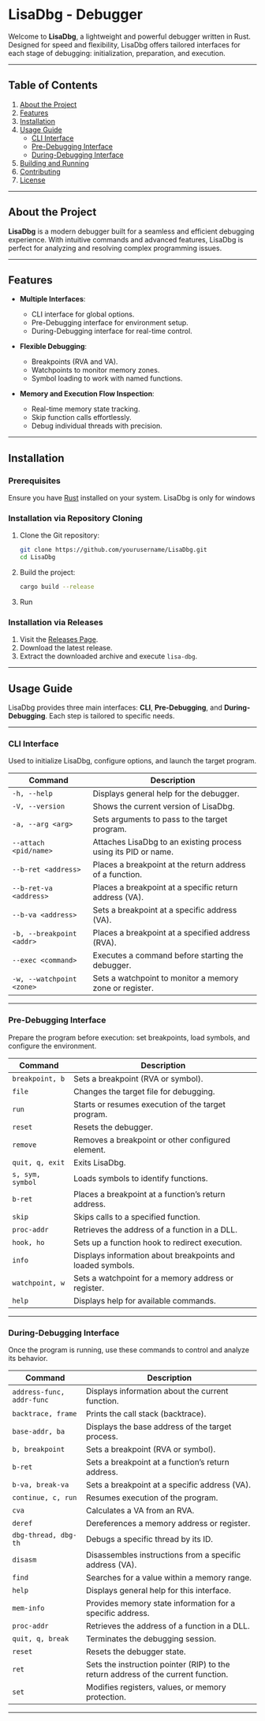# LisaDbg - Debugger

Welcome to **LisaDbg**, a lightweight and powerful debugger written in Rust. Designed for speed and flexibility, LisaDbg offers tailored interfaces for each stage of debugging: initialization, preparation, and execution.

---

## Table of Contents

1. [About the Project](#about-the-project)  
2. [Features](#features)  
3. [Installation](#installation)  
4. [Usage Guide](#usage-guide)  
   - [CLI Interface](#cli-interface)  
   - [Pre-Debugging Interface](#pre-debugging-interface)  
   - [During-Debugging Interface](#during-debugging-interface)  
5. [Building and Running](#building-and-running)  
6. [Contributing](#contributing)  
7. [License](#license)

---

## About the Project

**LisaDbg** is a modern debugger built for a seamless and efficient debugging experience. With intuitive commands and advanced features, LisaDbg is perfect for analyzing and resolving complex programming issues.

---

## Features

- **Multiple Interfaces**:  
  - CLI interface for global options.  
  - Pre-Debugging interface for environment setup.  
  - During-Debugging interface for real-time control.  

- **Flexible Debugging**:  
  - Breakpoints (RVA and VA).  
  - Watchpoints to monitor memory zones.  
  - Symbol loading to work with named functions.  

- **Memory and Execution Flow Inspection**:  
  - Real-time memory state tracking.  
  - Skip function calls effortlessly.  
  - Debug individual threads with precision.  

---

## Installation

### Prerequisites

Ensure you have [Rust](https://rustup.rs/) installed on your system. LisaDbg is only for windows

### Installation via Repository Cloning

1. Clone the Git repository:  
   ```bash
   git clone https://github.com/yourusername/LisaDbg.git
   cd LisaDbg
   ```

2. Build the project:  
   ```bash
   cargo build --release
   ```

3. Run

### Installation via Releases

1. Visit the [Releases Page](https:/r3yl4h/github.com/LisaDbg/releases).  
2. Download the latest release.  
3. Extract the downloaded archive and execute `lisa-dbg`.

---

## Usage Guide

LisaDbg provides three main interfaces: **CLI**, **Pre-Debugging**, and **During-Debugging**. Each step is tailored to specific needs.

---

### CLI Interface

Used to initialize LisaDbg, configure options, and launch the target program.  

| **Command**               | **Description**                                                                  |
|---------------------------|----------------------------------------------------------------------------------|
| `-h, --help`              | Displays general help for the debugger.                                          |
| `-V, --version`           | Shows the current version of LisaDbg.                                            |
| `-a, --arg <arg>`         | Sets arguments to pass to the target program.                                    |
| `--attach <pid/name>`     | Attaches LisaDbg to an existing process using its PID or name.                   |
| `--b-ret <address>`       | Places a breakpoint at the return address of a function.                         |
| `--b-ret-va <address>`    | Places a breakpoint at a specific return address (VA).                           |
| `--b-va <address>`        | Sets a breakpoint at a specific address (VA).                                    |
| `-b, --breakpoint <addr>` | Places a breakpoint at a specified address (RVA).                                |
| `--exec <command>`        | Executes a command before starting the debugger.                                 |
| `-w, --watchpoint <zone>` | Sets a watchpoint to monitor a memory zone or register.                          |

---

### Pre-Debugging Interface

Prepare the program before execution: set breakpoints, load symbols, and configure the environment.  

| **Command**               | **Description**                                                                  |
|---------------------------|----------------------------------------------------------------------------------|
| `breakpoint, b`           | Sets a breakpoint (RVA or symbol).                                               |
| `file`                    | Changes the target file for debugging.                                           |
| `run`                     | Starts or resumes execution of the target program.                               |
| `reset`                   | Resets the debugger.                                                             |
| `remove`                  | Removes a breakpoint or other configured element.                                |
| `quit, q, exit`           | Exits LisaDbg.                                                                   |
| `s, sym, symbol`          | Loads symbols to identify functions.                                             |
| `b-ret`                   | Places a breakpoint at a function’s return address.                              |
| `skip`                    | Skips calls to a specified function.                                             |
| `proc-addr`               | Retrieves the address of a function in a DLL.                                    |
| `hook, ho`                | Sets up a function hook to redirect execution.                                   |
| `info`                    | Displays information about breakpoints and loaded symbols.                       |
| `watchpoint, w`           | Sets a watchpoint for a memory address or register.                              |
| `help`                    | Displays help for available commands.                                            |

---

### During-Debugging Interface

Once the program is running, use these commands to control and analyze its behavior.  

| **Command**               | **Description**                                                                  |
|---------------------------|----------------------------------------------------------------------------------|
| `address-func, addr-func` | Displays information about the current function.                                 |
| `backtrace, frame`        | Prints the call stack (backtrace).                                               |
| `base-addr, ba`           | Displays the base address of the target process.                                 |
| `b, breakpoint`           | Sets a breakpoint (RVA or symbol).                                               |
| `b-ret`                   | Sets a breakpoint at a function’s return address.                                |
| `b-va, break-va`          | Sets a breakpoint at a specific address (VA).                                    |
| `continue, c, run`        | Resumes execution of the program.                                                |
| `cva`                     | Calculates a VA from an RVA.                                                     |
| `deref`                   | Dereferences a memory address or register.                                       |
| `dbg-thread, dbg-th`      | Debugs a specific thread by its ID.                                              |
| `disasm`                  | Disassembles instructions from a specific address (VA).                          |
| `find`                    | Searches for a value within a memory range.                                      |
| `help`                    | Displays general help for this interface.                                        |
| `mem-info`                | Provides memory state information for a specific address.                        |
| `proc-addr`               | Retrieves the address of a function in a DLL.                                    |
| `quit, q, break`          | Terminates the debugging session.                                                |
| `reset`                   | Resets the debugger state.                                                       |
| `ret`                     | Sets the instruction pointer (RIP) to the return address of the current function.|
| `set`                     | Modifies registers, values, or memory protection.                                |

---
